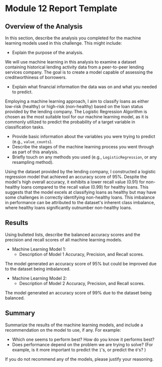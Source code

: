 # Module 12 Report Template

## Overview of the Analysis

In this section, describe the analysis you completed for the machine learning models used in this challenge. This might include:

* Explain the purpose of the analysis.

We will use machine learning in this analysis to examine a dataset containing historical lending activity data from a peer-to-peer lending services company. The goal is to create a model capable of assessing the creditworthiness of borrowers.

* Explain what financial information the data was on and what you needed to predict.

Employing a machine learning approach, I aim to classify loans as either low-risk (healthy) or high-risk (non-healthy) based on the loan status provided by the lending company. The Logistic Regression Algorithm is chosen as the most suitable tool for our machine learning model, as it is commonly utilized to predict the probability of a target variable in classification tasks.

* Provide basic information about the variables you were trying to predict (e.g., `value_counts`).
* Describe the stages of the machine learning process you went through as part of this analysis.
* Briefly touch on any methods you used (e.g., `LogisticRegression`, or any resampling method).

Using the dataset provided by the lending company, I constructed a logistic regression model that achieved an accuracy score of 95%. Despite the model's high overall accuracy, it exhibits a lower recall value (0.91) for non-healthy loans compared to the recall value (0.99) for healthy loans. This suggests that the model excels at classifying loans as healthy but may have some challenges in correctly identifying non-healthy loans. This imbalance in performance can be attributed to the dataset's inherent class imbalance, where healthy loans significantly outnumber non-healthy loans.

## Results

Using bulleted lists, describe the balanced accuracy scores and the precision and recall scores of all machine learning models.

* Machine Learning Model 1:
  * Description of Model 1 Accuracy, Precision, and Recall scores.

The model generated an accuracy score of 95% but could be improved due to the dataset being imbalanced.


* Machine Learning Model 2:
  * Description of Model 2 Accuracy, Precision, and Recall scores.

The model generated an accuracy score of 99% due to the dataset being balanced.

## Summary

Summarize the results of the machine learning models, and include a recommendation on the model to use, if any. For example:
* Which one seems to perform best? How do you know it performs best?
* Does performance depend on the problem we are trying to solve? (For example, is it more important to predict the `1`'s, or predict the `0`'s? )

If you do not recommend any of the models, please justify your reasoning.
